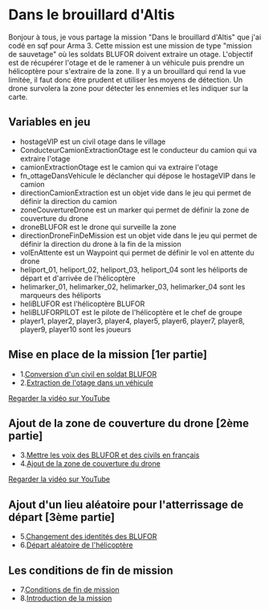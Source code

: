 # Dans le brouillard d'Altis

Bonjour à tous, je vous partage la mission "Dans le brouillard d'Altis" que j'ai codé en sqf pour Arma 3.
Cette mission est une mission de type "mission de sauvetage" où les soldats BLUFOR doivent extraire un otage.
L'objectif est de récupérer l'otage et de le ramener à un véhicule puis prendre un hélicoptère pour s'extraire de la zone.
Il y a un brouillard qui rend la vue limitée, il faut donc être prudent et utiliser les moyens de détection.
Un drone survolera la zone pour détecter les ennemies et les indiquer sur la carte.

## Variables en jeu

- hostageVIP est un civil otage dans le village
- ConducteurCamionExtractionOtage est le conducteur du camion qui va extraire l'otage
- camionExtractionOtage est le camion qui va extraire l'otage
- fn_ottageDansVehicule le déclancher qui dépose le hostageVIP dans le camion
- directionCamionExtraction est un objet vide dans le jeu qui permet de définir la direction du camion
- zoneCouvertureDrone est un marker qui permet de définir la zone de couverture du drone
- droneBLUFOR est le drone qui surveille la zone
- directionDroneFinDeMission est un objet vide dans le jeu qui permet de définir la direction du drone à la fin de la mission
- volEnAttente est un Waypoint qui permet de définir le vol en attente du drone
- heliport_01, heliport_02, heliport_03, heliport_04 sont les héliports de départ et d'arrivée de l'hélicoptère
- helimarker_01, helimarker_02, helimarker_03, helimarker_04 sont les marqueurs des héliports
- heliBLUFOR est l'hélicoptère BLUFOR
- heliBLUFORPILOT est le pilote de l'hélicoptère et le chef de groupe
- player1, player2, player3, player4, player5, player6, player7, player8, player9, player10 sont les joueurs

## Mise en place de la mission [1er partie]

- 1.[Conversion d'un civil en soldat BLUFOR](./fn_OtageDevientBLUFOR.sqf)
- 2.[Extraction de l'otage dans un véhicule](./fn_ottageDansVehicule.sqf)

[Regarder la vidéo sur YouTube](https://www.youtube.com/shorts/S-8VCvEvptc)

## Ajout de la zone de couverture du drone [2ème partie]

- 3.[Mettre les voix des BLUFOR et des civils en français](./fn_BLUFORenFR.sqf)
- 4.[Ajout de la zone de couverture du drone](./fn_zoneCouvertureDrone.sqf)

[Regarder la vidéo sur YouTube](https://www.youtube.com/shorts/kc7yryzdNM4)

## Ajout d'un lieu aléatoire pour l'atterrissage de départ [3ème partie]

- 5.[Changement des identités des BLUFOR](./fn_changementIdentite.sqf)
- 6.[Départ aléatoire de l'hélicoptère](./fn_departAleatoireHeliport.sqf)

## Les conditions de fin de mission

- 7.[Conditions de fin de mission](./fn_conditionsFinMission.sqf)
- 8.[Introduction de la mission](./fn_introductionMission.sqf)
